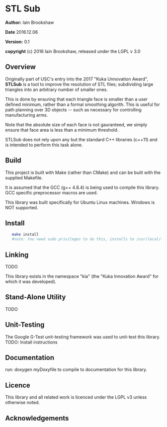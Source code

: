 # STL Sub
**Author:** Iain Brookshaw

**Date**  2016.12.06

**Version:** 0.1

**copyright** (c) 2016 Iain Brookshaw, released under the LGPL v 3.0
  
## Overview
    
Originally part of USC's entry into the 2017 "Kuka Unnovation Award",
**STLSub** is a tool to improve the resolution of STL files; subdividing
large triangles into an arbitrary number of smaller ones.

This is done by ensuring that each triangle face is smaller than a user
defined minimum, rather than a formal smoothing algorith. This is useful
for path planning over 3D objects -- such as necessary for controlling
manufacturing arms.
  
Note that the absolute size of each face is not gauranteed, we simply
ensure that face area is less than a minimum threshold.
  
STLSub does not rely upon any but the standard C++ libraries (c++11) and 
is intended to perform this task alone. 
     
## Build
  
This project is built with Make (rather than CMake) and can be built with 
the supplied Makefile.

It is assumed that the GCC (g++ 4.8.4) is being used to compile this 
library. GCC specific preprocessor macros are used.

This library was built specifically for Ubuntu Linux machines. Windows
is NOT supported.

## Install
```bash
   make install
   #note: You need sudo privileges to do this, installs to /usr/local/lib
```

## Linking
   TODO
   
   This library exists in the namespace "kia" (the "Kuka Innovation Award"
   for which it was developed).  

## Stand-Alone Utility
   TODO

## Unit-Testing
   The Google G-Test unit-testing framework was used to unit-test this 
   library. TODO: Install instructions

## Documentation
   run:
	doxygen myDoxyfile 
   to compile to documentation for this library.

## Licence
   This library and all related work is licenced under the LGPL v3 unless
   otherwise noted.

## Acknowledgements
